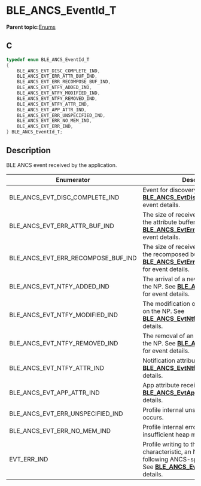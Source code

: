# BLE\_ANCS\_EventId\_T

**Parent topic:**[Enums](GUID-43C0B245-A412-48EC-94C0-05BD03F59630.md)

## C

```c
typedef enum BLE_ANCS_EventId_T
{
    BLE_ANCS_EVT_DISC_COMPLETE_IND,
    BLE_ANCS_EVT_ERR_ATTR_BUF_IND,
    BLE_ANCS_EVT_ERR_RECOMPOSE_BUF_IND,
    BLE_ANCS_EVT_NTFY_ADDED_IND,
    BLE_ANCS_EVT_NTFY_MODIFIED_IND,
    BLE_ANCS_EVT_NTFY_REMOVED_IND,
    BLE_ANCS_EVT_NTFY_ATTR_IND,
    BLE_ANCS_EVT_APP_ATTR_IND,
    BLE_ANCS_EVT_ERR_UNSPECIFIED_IND,
    BLE_ANCS_EVT_ERR_NO_MEM_IND,
    BLE_ANCS_EVT_ERR_IND,
} BLE_ANCS_EventId_T;
```

## Description

BLE ANCS event received by the application.

|Enumerator|Description|
|----------|-----------|
|BLE\_ANCS\_EVT\_DISC\_COMPLETE\_IND|Event for discovery completion. See **[BLE\_ANCS\_EvtDiscComplete\_T](GUID-9A23939D-C6E9-45D4-A28A-0002A6ED5EBA.md)** for event details.|
|BLE\_ANCS\_EVT\_ERR\_ATTR\_BUF\_IND|The size of received data is larger than the attribute buffer. See **[BLE\_ANCS\_EvtErrAttrBufInd\_T](GUID-2C1DE184-82C7-4A2A-9B2E-1ED5A1CC1887.md)** for event details.|
|BLE\_ANCS\_EVT\_ERR\_RECOMPOSE\_BUF\_IND|The size of received data is larger than the recomposed buffer. See **[BLE\_ANCS\_EvtErrRecomposeBufInd\_T](GUID-37883EDD-12BF-47E9-AE27-6A32D99C0429.md)** for event details.|
|BLE\_ANCS\_EVT\_NTFY\_ADDED\_IND|The arrival of a new iOS notification on the NP. See **[BLE\_ANCS\_EvtNtfyInd\_T](GUID-F507DE95-6F46-4702-B280-B6E5682CF41A.md)** for event details.|
|BLE\_ANCS\_EVT\_NTFY\_MODIFIED\_IND|The modification of an iOS notification on the NP. See **[BLE\_ANCS\_EvtNtfyInd\_T](GUID-F507DE95-6F46-4702-B280-B6E5682CF41A.md)** for event details.|
|BLE\_ANCS\_EVT\_NTFY\_REMOVED\_IND|The removal of an iOS notification on the NP. See **[BLE\_ANCS\_EvtNtfyInd\_T](GUID-F507DE95-6F46-4702-B280-B6E5682CF41A.md)** for event details.|
|BLE\_ANCS\_EVT\_NTFY\_ATTR\_IND|Notification attribute received. See **[BLE\_ANCS\_EvtNtfyAttrInd\_T](GUID-4971C3FC-0FC8-435C-AA8C-3D9B5328D187.md)** for event details.|
|BLE\_ANCS\_EVT\_APP\_ATTR\_IND|App attribute received. See **[BLE\_ANCS\_EvtAppAttrInd\_T](GUID-E84BE9EF-A296-4046-B947-B54780D61A8A.md)** for event details.|
|BLE\_ANCS\_EVT\_ERR\_UNSPECIFIED\_IND|Profile internal unspecified error occurs.|
|BLE\_ANCS\_EVT\_ERR\_NO\_MEM\_IND|Profile internal error occurs due to insufficient heap memory.|
|EVT\_ERR\_IND|Profile writing to the Control Point characteristic, an NC may receive the following ANCS-specific error codes. See **[BLE\_ANCS\_EvtErrInd\_T](GUID-D078CC70-88E4-48AE-965B-82F513489AA2.md)** for event details.|

